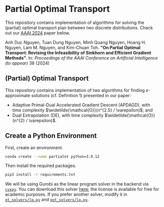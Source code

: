 # Partial Optimal Transport

This repository contains implementation of algorithms for solving the (partial) optimal transport plan between two discrete distributions. Check out our [AAAI 2024](https://aaai.org/aaai-conference/) paper below.

Anh Duc Nguyen, Tuan Dung Nguyen, Minh Quang Nguyen, Hoang H. Nguyen, Lam M. Nguyen, and Kim-Chuan Toh. **"On Partial Optimal Transport: Revising the Infeasibility of Sinkhorn and Efficient
Gradient Methods"**. In: *Proceedings of the AAAI Conference on Artificial Intelligence (to appear)* 38 (2024)

## (Partial) Optimal Transport

<!-- Suppose we have two marginal distributions $\mathbf{r} \in \mathbb{R}^m$ and $\mathbf{c} \in \mathbb{R}^{n}$ and a non-negative cost matrix $\mathbf{C} \in \mathbb{R}_{+}^{m \times n}$. If the total masses in the marginals are equal, then we have the optimal transport problem
$$
\begin{align*}
    \text{\textbf{OT}}(\mathbf{r}, \mathbf{c}) = &\argmin_{\mathbf{X} \in \mathbb{R}_{+}^{m \times n}}  \left< \mathbf{C}, \mathbf{X} \right>_{F} \\
    &\text{subject to} ~ \mathbf{X} \mathbf{1}_n = \mathbf{r} ~\text{and}~ \mathbf{X}^\top \mathbf{1}_m = \mathbf{c}.
\end{align*}
$$

If the total masses are not equal, we can only transport at most $s = \min\{ \| \mathbf{r} \|_1, \| \mathbf{c} \|_1\}$ amount of mass in total. This leads us to the following partial optimal transport problem
$$
\begin{align*}
    \text{\textbf{POT}}(\mathbf{r}, \mathbf{c}, s) = &\argmin_{\mathbf{X} \in \mathbb{R}_{+}^{m \times n}}  \left< \mathbf{C}, \mathbf{X} \right>_{F} \\
    &\text{subject to} ~ \mathbf{X} \mathbf{1}_n \leq \mathbf{r}, ~ \mathbf{X}^\top \mathbf{1}_m \leq \mathbf{c} ~\text{and}~ \mathbf{1}_m^\top \mathbf{X} \mathbf{1}_n = s.
\end{align*}
$$

The goal is to find an approximate solution to **POT** efficiently. In particular, given an error tolerance $\varepsilon \geq 0$, we want to find a feasible solution $\mathbf{X}$ such that $\left< \mathbf{C}, \mathbf{X} \right>_{F} \leq \left< \mathbf{C}, \text{\textbf{POT}}(\mathbf{r}, \mathbf{c}, s) \right>_{F} + \varepsilon$ (cf. Definition 1). -->

This repository contains implementation of two algorithms for finding $\varepsilon$-approximate solutions (cf. Definition 1) presented in our paper:
- Adaptive Primal-Dual Accelerated Gradient Descent (APDAGD), with time complexity  $\widetilde{\mathcal{O}}(n^{2.5} / \varepsilon)$; and
- Dual Extrapolation (DE), with time complexity $\widetilde{\mathcal{O}}(n^{2} / \varepsilon)$.

## Create a Python Environment

First, create an environment.
```bash
conda create --name partialot python=3.9.12
```

Then install the required packages.
```bash
pip3 install -r requirements.txt
```

We will be using Gurobi as the linear program solver in the backend via [`cvxpy`](https://www.cvxpy.org). You can download this solver [here](https://www.gurobi.com/downloads/); the license is available for free for academic purposes. If you prefer another solver, modify it in [`ot_solvers/lp.py`](./ot_solvers/lp.py) and [`pot_solvers/lp.py`](./pot_solvers/lp.py).